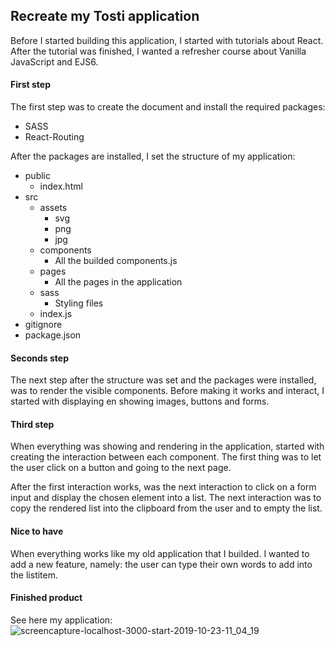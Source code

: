 ## Recreate my Tosti application
Before I started building this application, I started with tutorials about React. After the tutorial was finished, I wanted a refresher course about Vanilla JavaScript and EJS6. 

#### First step
The first step was to create the document and install the required packages:
* SASS 
* React-Routing

After the packages are installed, I set the structure of my application:
* public
	* index.html
* src
	* assets
		* svg
		* png
		* jpg
	* components
		* All the builded components.js
	* pages
		* All the pages in the application
	* sass
		* Styling files
	* index.js
* gitignore
* package.json

#### Seconds step
The next step after the structure was set and the packages were installed, was to render the visible components. Before making it works and interact, I started with displaying en showing images, buttons and forms. 

#### Third step
When everything was showing and rendering in the application, started with creating the interaction between each component. The first thing was to let the user click on a button and going to the next page. 

After the first interaction works, was the next interaction to click on a form input and display the chosen element into a list. The next interaction was to copy the rendered list into the clipboard from the user and to empty the list.

#### Nice to have
When everything works like my old application that I builded. I wanted to add a new feature, namely: the user can type their own words to add into the listitem. 

#### Finished product
See here my application:
![screencapture-localhost-3000-start-2019-10-23-11_04_19](https://user-images.githubusercontent.com/32538678/67376774-fbc52400-f584-11e9-9ccc-170953b84d94.png)
